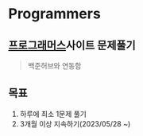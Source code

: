 # Programmers

## [프로그래머스](https://programmers.co.kr/)사이트 문제풀기
> 백준허브와 연동함

## 목표
  1. 하루에 최소 1문제 풀기
  2. 3개월 이상 지속하기(2023/05/28 ~)
